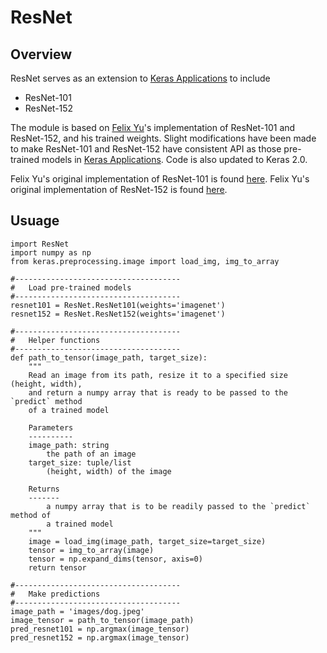 # ResNet

Overview
--------
ResNet serves as an extension to [Keras Applications](https://keras.io/applications/) to include 
- ResNet-101
- ResNet-152

The module is based on [Felix Yu](https://github.com/flyyufelix)'s implementation of ResNet-101 and ResNet-152, and his trained weights. Slight modifications have been made to make ResNet-101 and ResNet-152 have consistent API as those pre-trained models in 
[Keras Applications](https://keras.io/applications/). Code is also updated to Keras 2.0.

Felix Yu's original implementation of ResNet-101 is found [here](https://gist.github.com/flyyufelix/65018873f8cb2bbe95f429c474aa1294).
Felix Yu's original implementation of ResNet-152 is found [here](https://gist.github.com/flyyufelix/7e2eafb149f72f4d38dd661882c554a6).

Usuage
------
```
import ResNet
import numpy as np
from keras.preprocessing.image import load_img, img_to_array

#-------------------------------------
#   Load pre-trained models
#-------------------------------------
resnet101 = ResNet.ResNet101(weights='imagenet')
resnet152 = ResNet.ResNet152(weights='imagenet')

#-------------------------------------
#   Helper functions
#-------------------------------------
def path_to_tensor(image_path, target_size):
    """
    Read an image from its path, resize it to a specified size (height, width),
    and return a numpy array that is ready to be passed to the `predict` method
    of a trained model

    Parameters
    ----------
    image_path: string
        the path of an image
    target_size: tuple/list
        (height, width) of the image

    Returns
    -------
        a numpy array that is to be readily passed to the `predict` method of
        a trained model
    """
    image = load_img(image_path, target_size=target_size)
    tensor = img_to_array(image)
    tensor = np.expand_dims(tensor, axis=0)
    return tensor

#-------------------------------------
#   Make predictions
#-------------------------------------
image_path = 'images/dog.jpeg'
image_tensor = path_to_tensor(image_path)
pred_resnet101 = np.argmax(image_tensor)
pred_resnet152 = np.argmax(image_tensor)

```
